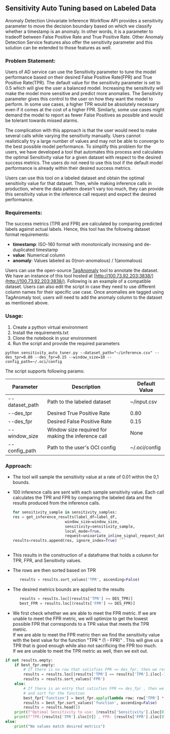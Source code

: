 ## Sensitivity Auto Tuning based on Labeled Data

Anomaly Detection Univariate Inference Workflow API provides a sensitivity parameter to move the decision boundary based on which we classify whether a timestamp is an anomaly. In other words, it is a parameter to tradeoff between False Positive Rate and True Positive Rate.
Other Anomaly Detection Service features also offer the sensitivity parameter and this solution can be extended to those features as well.


### Problem Statement:

Users of AD service can use the Sensitivity parameter to tune the model performance based on their desired False Positive Rate(FPR) and True Positive Rate(TPR). The default value for the sensitivity parameter is set to 0.5 which will give the user a balanced model. Increasing the sensitivity will make the model more sensitive and predict more anomalies. The Sensitivity parameter gives this control to the user on how they want the model to perform. In some use cases, a higher TPR would be absolutely necessary even if it comes at the cost of a higher FPR. Similarly, some use cases might demand the model to report as fewer False Positives as possible and would be tolerant towards missed alarms.

The complication with this approach is that the user would need to make several calls while varying the sensitivity manually. Users cannot realistically try a large number of values and may not be able to converge to the best possible model performance. To simplify this problem for the users, we have developed a tool that automates this process and calculates the optimal Sensitivity value for a given dataset with respect to the desired success metrics. The users do not need to use this tool if the default model performance is already within their desired success metrics.

Users can use this tool on a labeled dataset and obtain the optimal sensitivity value for that dataset. Then, while making inference calls in production, where the data pattern doesn't vary too much, they can provide this sensitivity value in the inference call request and expect the desired performance.

### Requirements:

The success metrics (TPR and FPR) are calculated by comparing predicted labels against actual labels. Hence, this tool has the following dataset format requirements:

*   **timestamp**: ISO-160 format with monotonically increasing and de-duplicated timestamp
*   **value**: Numerical column 
*   **anomaly**: Values labeled as 0(non-anomalous) / 1(anomalous)

Users can use the open-source [TagAnomaly](https://github.com/microsoft/TagAnomaly) tool to annotate the dataset. We have an instance of this tool hosted at [http://100.73.92.203:3838/](http://100.73.92.203:3838/). Following is an example of a compatible dataset. Users can also edit the script in case they need to use different column names for their specific use case.  Once anomalies are tagged using TagAnomaly tool, users will need to add the anomaly column to the dataset as mentioned above.


### Usage:

1.  Create a python virtual environment
2.  Install the requirements.txt
3.  Clone the notebook in your environment
4.  Run the script and provide the required parameters  
      
```python sensitivity_auto_tuner.py --dataset_path="~/inference.csv" --des_tpr=0.80 --des_fpr=0.15 --window_size=10 --config_path=~/.oci/config```    

The script supports following params:
  
|  Parameter   |  Description   | Default Value |
|-----|-----|---------------|
|  \--dataset\_path|  Path to the labeled dataset  | ~/input.csv            |
| \--des\_tpr    |  Desired True Positive Rate   |        0.80      |
|  \--des\_fpr   |   Desired False Positive Rate  |         0.15     |
| \--window\_size    |   Window size required for making the inference call |     None          |
|  \--config\_path   | Path to the user's OCI config    |          ~/.oci/config     |


### Approach:

* The tool will sample the sensitivity value at a rate of 0.01 within the 0,1 bounds.
    
* 100 inference calls are sent with each sample sensitivity value. Each call calculates the TPR and FPR by comparing the labeled data and the results produced from the inference calls.
    ```python
    for sensitivity_sample in sensitivity_samples:
    res = get_inference_results(label_df=label_df, 
                           window_size=window_size, 
                           sensitivity=sensitivity_sample,
                           local_mode=True,
                           request=univariate_inline_signal_request_data)
    results=results.append(res, ignore_index=True) ```
        
* This results in the construction of a dataframe that holds a column for TPR, FPR, and Sensitivity values.  
    
* The rows are then sorted based on TPR

    ```python
       results = results.sort_values('TPR', ascending=False)
    ```

* The desired metrics bounds are applied to the results
    ```python 
       results = results.loc[(results['TPR'] >= DES_TPR)]
       best_FPR = results.loc[(results['FPR'] <= DES_FPR)] 
    ```    
* We first check whether we are able to meet the FPR metric. If we are unable to meet the FPR metric, we will optimize to get the lowest possible FPR that corresponds to a TPR value that meets the TPR metric.  
    If we are able to meet the FPR metric then we find the sensitivity value with the best value for the function "TPR \* (1 - FPR)" . This will give us a TPR that is good enough while also not sacrificing the FPR too much.  
    If we are unable to meet the TPR metric as well, then we exit out.  
```python
if not results.empty:
	if best_fpr.empty:
        # If there is no row that satisfies FPR <= des_fpr, then we return the lowest possible FPR
        results = results.loc[(results['TPR'] == results['TPR'].iloc[-1])]
        results = results.sort_values('FPR')
    else:
        # If there is an entry that satisfies FPR <= des_fpr , then we apply the function of TPR * (1 - FPR)
        # and sort for the function
        best_fpr['function'] = best_fpr.apply(lambda row: row['TPR'] * (1 - row['FPR']), axis=1)
        results = best_fpr.sort_values('function', ascending=False)
        results = results.head(1)
    print(f"Optimal Sensitivity to use: {results['Sensitivity'].iloc[0]}\n")
    print(f"TPR:{results['TPR'].iloc[0]} , FPR: {results['FPR'].iloc[0]}")
else:
    print("No values match desired metrics")
```
